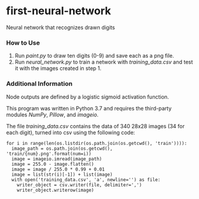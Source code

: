 # first-neural-network
Neural network that recognizes drawn digits

### How to Use
1. Run *paint.py* to draw ten digits (0-9) and save each as a png file.
2. Run *neural_network.py* to train a network with *training_data.csv* and test it with the images created in step 1.

### Additional Information
Node outputs are defined by a logistic sigmoid activation function.

This program was written in Python 3.7 and requires the third-party modules *NumPy*, *Pillow*, and *imageio*.

The file *training_data.csv* contains the data of 340 28x28 images (34 for each digit), turned into csv using the following code:

    for i in range(len(os.listdir(os.path.join(os.getcwd(), 'train')))):
      image_path = os.path.join(os.getcwd(), 'train/{num}.png'.format(num=i))
      image = imageio.imread(image_path)
      image = 255.0 - image.flatten()
      image = image / 255.0 * 0.99 + 0.01
      image = list(str(i)[-1]) + list(image)
      with open('training_data.csv', 'a', newline='') as file:
        writer_object = csv.writer(file, delimiter=',')
        writer_object.writerow(image)

